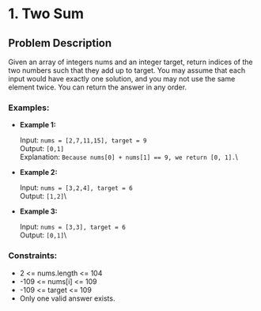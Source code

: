 # 1. Two Sum

## Problem Description

Given an array of integers nums and an integer target, return indices of the two numbers such that they add up to target.
You may assume that each input would have exactly one solution, and you may not use the same element twice.
You can return the answer in any order.
 
### Examples:
 
- **Example 1:**

    Input: `nums = [2,7,11,15], target = 9`\
    Output: `[0,1]`\
    Explanation: `Because nums[0] + nums[1] == 9, we return [0, 1].`\

- **Example 2:**

    Input: `nums = [3,2,4], target = 6`\
    Output: `[1,2]`\

- **Example 3:**

    Input: `nums = [3,3], target = 6`\
    Output: `[0,1]`\
 

### Constraints:

- 2 <= nums.length <= 104
- -109 <= nums[i] <= 109
- -109 <= target <= 109
- Only one valid answer exists.